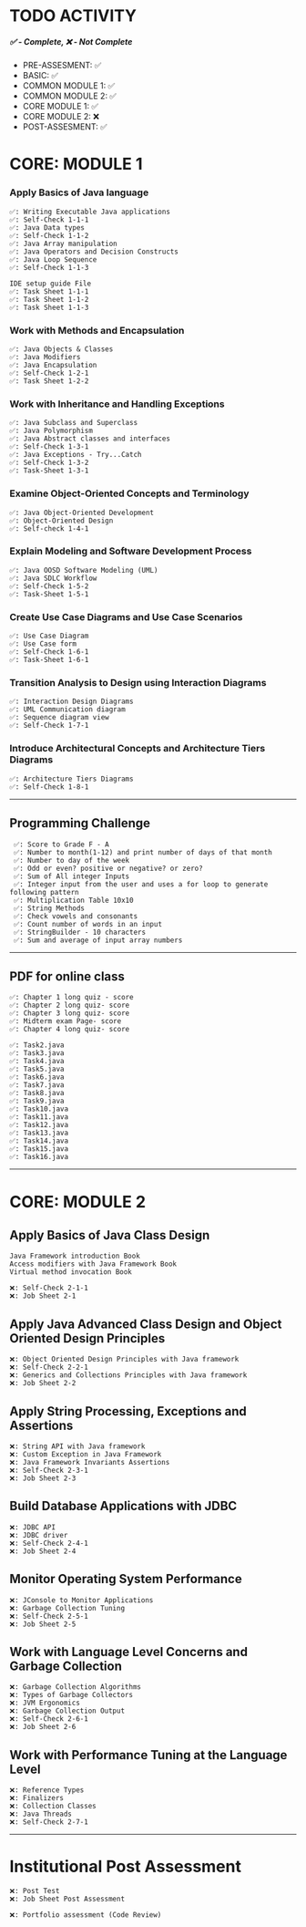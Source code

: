 # TODO ACTIVITY
##### ✅ - Complete, ❌ - Not Complete

- PRE-ASSESMENT:    ✅
- BASIC:            ✅
- COMMON MODULE 1:  ✅
- COMMON MODULE 2:  ✅
- CORE MODULE 1:    ✅
- CORE MODULE 2:    ❌
- POST-ASSESMENT:   ✅

# CORE: MODULE 1 
### Apply Basics of Java language
    ✅: Writing Executable Java applications
    ✅: Self-Check 1-1-1
    ✅: Java Data types
    ✅: Self-Check 1-1-2
    ✅: Java Array manipulation
    ✅: Java Operators and Decision Constructs
    ✅: Java Loop Sequence
    ✅: Self-Check 1-1-3

    IDE setup guide File
    ✅: Task Sheet 1-1-1
    ✅: Task Sheet 1-1-2
    ✅: Task Sheet 1-1-3

### Work with Methods and Encapsulation

    ✅: Java Objects & Classes
    ✅: Java Modifiers
    ✅: Java Encapsulation
    ✅: Self-Check 1-2-1
    ✅: Task Sheet 1-2-2 
 

### Work with Inheritance and Handling Exceptions
    ✅: Java Subclass and Superclass
    ✅: Java Polymorphism
    ✅: Java Abstract classes and interfaces
    ✅: Self-Check 1-3-1
    ✅: Java Exceptions - Try...Catch
    ✅: Self-Check 1-3-2
    ✅: Task-Sheet 1-3-1


### Examine Object-Oriented Concepts and Terminology
    ✅: Java Object-Oriented Development
    ✅: Object-Oriented Design
    ✅: Self-check 1-4-1


### Explain Modeling and Software Development Process
    ✅: Java OOSD Software Modeling (UML)
    ✅: Java SDLC Workflow
    ✅: Self-Check 1-5-2
    ✅: Task-Sheet 1-5-1
 

### Create Use Case Diagrams and Use Case Scenarios
    ✅: Use Case Diagram
    ✅: Use Case form
    ✅: Self-Check 1-6-1
    ✅: Task-Sheet 1-6-1
 

### Transition Analysis to Design using Interaction Diagrams
    ✅: Interaction Design Diagrams
    ✅: UML Communication diagram
    ✅: Sequence diagram view
    ✅: Self-Check 1-7-1
 

### Introduce Architectural Concepts and Architecture Tiers Diagrams
    ✅: Architecture Tiers Diagrams
    ✅: Self-Check 1-8-1

---
  
## Programming Challenge

     ✅: Score to Grade F - A
     ✅: Number to month(1-12) and print number of days of that month
     ✅: Number to day of the week
     ✅: Odd or even? positive or negative? or zero?
     ✅: Sum of All integer Inputs
     ✅: Integer input from the user and uses a for loop to generate following pattern
     ✅: Multiplication Table 10x10
     ✅: String Methods
     ✅: Check vowels and consonants
     ✅: Count number of words in an input
     ✅: StringBuilder - 10 characters
     ✅: Sum and average of input array numbers

---

## PDF for online class

    ✅: Chapter 1 long quiz - score 
    ✅: Chapter 2 long quiz- score
    ✅: Chapter 3 long quiz- score 
    ✅: Midterm exam Page- score 
    ✅: Chapter 4 long quiz- score 
    
    ✅: Task2.java
    ✅: Task3.java
    ✅: Task4.java
    ✅: Task5.java
    ✅: Task6.java
    ✅: Task7.java
    ✅: Task8.java
    ✅: Task9.java
    ✅: Task10.java
    ✅: Task11.java
    ✅: Task12.java
    ✅: Task13.java
    ✅: Task14.java
    ✅: Task15.java
    ✅: Task16.java


---
# CORE: MODULE 2
## Apply Basics of Java Class Design

    Java Framework introduction Book
    Access modifiers with Java Framework Book
    Virtual method invocation Book

    ❌: Self-Check 2-1-1
    ❌: Job Sheet 2-1
 
 

## Apply Java Advanced Class Design and Object Oriented Design Principles

    ❌: Object Oriented Design Principles with Java framework
    ❌: Self-Check 2-2-1
    ❌: Generics and Collections Principles with Java framework
    ❌: Job Sheet 2-2


## Apply String Processing, Exceptions and Assertions

    ❌: String API with Java framework
    ❌: Custom Exception in Java Framework
    ❌: Java Framework Invariants Assertions
    ❌: Self-Check 2-3-1
    ❌: Job Sheet 2-3

     
## Build Database Applications with JDBC

    ❌: JDBC API
    ❌: JDBC driver
    ❌: Self-Check 2-4-1
    ❌: Job Sheet 2-4


## Monitor Operating System Performance

    ❌: JConsole to Monitor Applications
    ❌: Garbage Collection Tuning
    ❌: Self-Check 2-5-1
    ❌: Job Sheet 2-5


## Work with Language Level Concerns and Garbage Collection

    ❌: Garbage Collection Algorithms
    ❌: Types of Garbage Collectors
    ❌: JVM Ergonomics
    ❌: Garbage Collection Output
    ❌: Self-Check 2-6-1
    ❌: Job Sheet 2-6
 

## Work with Performance Tuning at the Language Level

    ❌: Reference Types
    ❌: Finalizers
    ❌: Collection Classes
    ❌: Java Threads
    ❌: Self-Check 2-7-1

     
---
 

# Institutional Post Assessment

    ❌: Post Test
    ❌: Job Sheet Post Assessment

    ❌: Portfolio assessment (Code Review)
